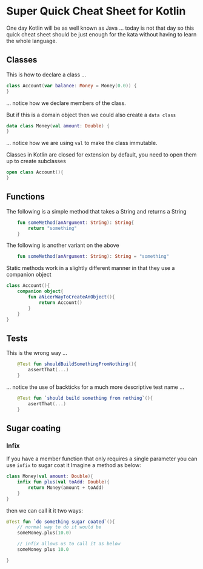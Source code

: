 # Super Quick Cheat Sheet for Kotlin

One day Kotlin will be as well known as Java ... today is not that day so this quick cheat sheet should be just 
enough for the kata without having to learn the whole language. 

## Classes      

This is how to declare a class ...
```kotlin
class Account(var balance: Money = Money(0.0)) {
} 
```
... notice how we declare members of the class.

But if this is a domain object then we could also create a `data class`
```kotlin
data class Money(val amount: Double) {
}
```
... notice how we are using `val` to make the class immutable.

Classes in Kotlin are closed for extension by default, you need to open them up to create subclasses
```kotlin
open class Account(){
}
```

## Functions

The following is a simple method that takes a String and returns a String
```kotlin
    fun someMethod(anArgument: String): String{
        return "something"
    }
```

The following is another variant on the above
```kotlin
    fun someMethod(anArgument: String): String = "something"
```

Static methods work in a slightly different manner in that they use a companion object
```kotlin
class Account(){
    companion object{
        fun aNicerWayToCreateAnObject(){
            return Account()
        }
    }
}
```

## Tests

This is the wrong way ... 
```kotlin
    @Test fun shouldBuildSomethingFromNothing(){
        assertThat(...)
    }
```

... notice the use of backticks for a much more descriptive test name ...
```kotlin
    @Test fun `should build something from nothing`(){
        asertThat(...)
    }
```

## Sugar coating
### Infix
If you have a member function that only requires a single parameter you can use `infix` to sugar coat it
Imagine a method as below:
```kotlin
class Money(val amount: Double){
    infix fun plus(val toAdd: Double){
        return Money(amount + toAdd)
    }
}
```
then we can call it it two ways:
````kotlin
@Test fun `do something sugar coated`(){
    // normal way to do it would be 
    someMoney.plus(10.0)

    // infix allows us to call it as below
    someMoney plus 10.0

}
````